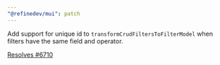 ```yaml
---
"@refinedev/mui": patch
---
```


Add support for unique id to `transformCrudFiltersToFilterModel` when filters have the same field and operator.

[Resolves #6710](https://github.com/refinedev/refine/issues/6710)
